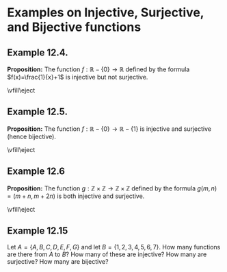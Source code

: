 # Examples on Injective, Surjective, and Bijective functions

## Example 12.4.  

**Proposition:** The function $f:\mathbb{R}-\{0\}\to\mathbb{R}$ defined by the formula $f(x)=\frac{1}{x}+1$ is injective but not surjective.

\vfill\eject

## Example 12.5.

**Proposition:** The function $f:\mathbb{R}-\{0\}\to\mathbb{R}-\{1\}$ is injective and surjective (hence bijective).

\vfill\eject

## Example 12.6

**Proposition:** The function $g:\mathbb{Z}\times\mathbb{Z}\to\mathbb{Z}\times\mathbb{Z}$ defined by
the formula $g(m,n) = (m+n,m+2n)$ is both injective and surjective. 

\vfill\eject

## Example 12.15

Let $A=\{A,B,C,D,E,F,G\}$ and let $B=\{1,2,3,4,5,6,7\}$.  How many functions are there from $A$ to $B$?
How many of these are injective?  How many are surjective?  How many are bijective?


